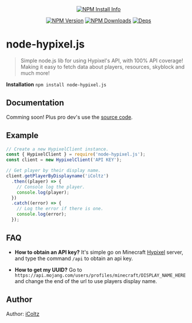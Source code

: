 <div align="center">
    <a href="https://nodei.co/npm/node-hypixel.js/"><img src="https://nodei.co/npm/node-hypixel.js.png?downloads=true" alt="NPM Install Info" /></a>
  <br />
  <p>
    <a href="https://www.npmjs.com/package/node-hypixel.js"><img src="https://img.shields.io/npm/v/node-hypixel.js.svg" alt="NPM Version" /></a>
    <a href="https://www.npmjs.com/package/node-hypixel.js"><img src="https://img.shields.io/npm/dt/node-hypixel.js.svg" alt="NPM Downloads" /></a>
    <a href="https://img.shields.io/david/iColtz/node-hypixel.js"><img src="https://img.shields.io/david/iColtz/node-hypixel.js" alt="Deps" /></a>
  </p>
  <p>
  </p>
</div>

# node-hypixel.js
> Simple node.js lib for using Hypixel's API, with 100% API coverage! Making it easy to fetch data about players, resources, skyblock and much more!

**Installation**
`npm install node-hypixel.js` 

## Documentation
Comming soon!
Plus pro dev's use the [source code](https://github.com/iColtz/node-hypixel.js/blob/main/src/lib/HypixelClient.js).

## Example
```js
// Create a new HypixelClient instance.
const { HypixelClient } = require('node-hypixel.js');
const client = new HypixelClient('API KEY');

// Get player by their display name.
client.getPlayerByDisplayname('iColtz')
  .then((player) => {
	// Console log the player.
    console.log(player);
  })
  .catch((error) => {	
	// Log the error if there is one.
    console.log(error);
  });
```

## FAQ
- **How to obtain an API key?**
It's simple go on Minecraft [Hypixel](https://hypixel.net/) server, and type the command `/api` to obtain an api key.

- **How to get my UUID?**
	Go to `https://api.mojang.com/users/profiles/minecraft/DISPLAY_NAME_HERE` and change the end of the url to use  players display name.

## Author
Author: [iColtz](https://github.com/iColtz)